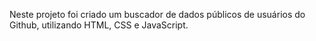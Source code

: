 Neste projeto foi criado um buscador de dados públicos de usuários do Github, utilizando HTML, CSS e JavaScript.
